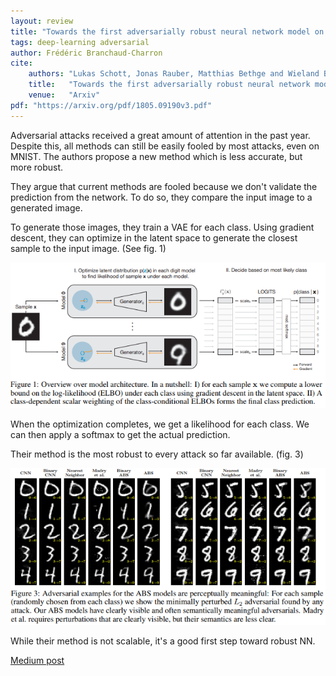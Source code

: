 ```yaml
---
layout: review
title: "Towards the first adversarially robust neural network model on MNIST"
tags: deep-learning adversarial
author: Frédéric Branchaud-Charron
cite:
    authors: "Lukas Schott, Jonas Rauber, Matthias Bethge and Wieland Brendel"
    title:   "Towards the first adversarially robust neural network model on MNIST"
    venue:   "Arxiv"
pdf: "https://arxiv.org/pdf/1805.09190v3.pdf"
---
```


Adversarial attacks received a great amount of attention in the past year. Despite this, all methods can still be easily fooled by most attacks, even on MNIST.
The authors propose a new method which is less accurate, but more robust.

They argue that current methods are fooled because we don't validate the prediction from the network. To do so, they compare the input image to a generated image.

To generate those images, they train a VAE for each class. Using gradient descent, they can optimize in the latent space to generate the closest sample to the input image. (See fig. 1)

![](/deep-learning/images/mnist-adv/fig1.png)

When the optimization completes, we get a likelihood for each class. We can then apply a softmax to get the actual prediction.


Their method is the most robust to every attack so far available. (fig. 3)

![](/deep-learning/images/mnist-adv/fig3.png)

While their method is not scalable, it's a good first step toward robust NN.

[Medium post](https://medium.com/bethgelab/ai-still-fails-on-robust-handwritten-digit-recognition-and-how-to-fix-it-a432d84ede18)
